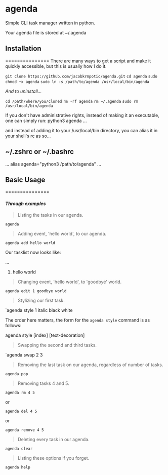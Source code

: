 # agenda
Simple CLI task manager written in python.

Your agenda file is stored at ~/.agenda

## Installation
===============
There are many ways to get a script and make it quickly accessible,
but this is usually how I do it. 

`git clone https://github.com/jacobkrmpotic/agenda.git`
`cd agenda`
`sudo chmod +x agenda`
`sudo ln -s /path/to/agenda /usr/local/bin/agenda`

*And to uninstall...*

`cd /path/where/you/cloned`
`rm -rf agenda`
`rm ~/.agenda`
`sudo rm /usr/local/bin/agenda`

If you don't have administrative rights, instead of
making it an executable, one can simply run:
python3 agenda ...

and instead of adding it to your /usr/local/bin 
directory, you can alias it in your shell's rc as so...



~/.zshrc or ~/.bashrc
---------------------
...
alias agenda="python3 /path/to/agenda"
...

## Basic Usage
===============
#### _Through examples_

>Listing the tasks in our agenda.

`agenda`

>Adding event, 'hello world', to our agenda.

`agenda add hello world`

Our tasklist now looks like:

...
1. hello world

>Changing event, 'hello world', to 'goodbye' world.

`agenda edit 1 goodbye world`

>Stylizing our first task.

`agenda style 1 italic black white

The order here matters, the form for the `agenda style` command is as follows:

agenda style [index] [text-decoration] <text-color> <text-highlight>

>Swapping the second and third tasks.

`agenda swap 2 3

>Removing the last task on our agenda, regardless of number of tasks.

`agenda pop`

>Removing tasks 4 and 5.

`agenda rm 4 5`

or

`agenda del 4 5`

or

`agenda remove 4 5`

>Deleting every task in our agenda.

`agenda clear`

>Listing these options if you forget.

`agenda help`
